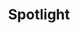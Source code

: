 ---
layout: page
title: Spotlight
permalink: /spotlight
description: This is a place for blog posts
---